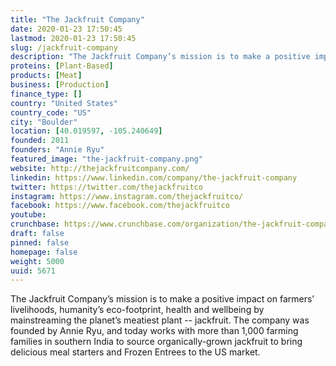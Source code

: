 ```yaml
---
title: "The Jackfruit Company"
date: 2020-01-23 17:50:45
lastmod: 2020-01-23 17:50:45
slug: /jackfruit-company
description: "The Jackfruit Company’s mission is to make a positive impact on farmers’ livelihoods, humanity’s eco-footprint, health and wellbeing by mainstreaming the planet’s meatiest plant -- jackfruit.  The company was founded by Annie Ryu, and today works with more than 1,000 farming families in southern India to source organically-grown jackfruit to bring delicious meal starters and Frozen Entrees to the US market."
proteins: [Plant-Based]
products: [Meat]
business: [Production]
finance_type: []
country: "United States"
country_code: "US"
city: "Boulder"
location: [40.019597, -105.240649]
founded: 2011
founders: "Annie Ryu"
featured_image: "the-jackfruit-company.png"
website: http://thejackfruitcompany.com/
linkedin: https://www.linkedin.com/company/the-jackfruit-company
twitter: https://twitter.com/thejackfruitco
instagram: https://www.instagram.com/thejackfruitco/
facebook: https://www.facebook.com/thejackfruitco
youtube: 
crunchbase: https://www.crunchbase.com/organization/the-jackfruit-company
draft: false
pinned: false
homepage: false
weight: 5000
uuid: 5671
---
```

The Jackfruit Company’s mission is to make a positive impact on farmers’ livelihoods, humanity’s eco-footprint, health and wellbeing by mainstreaming the planet’s meatiest plant -- jackfruit.  The company was founded by Annie Ryu, and today works with more than 1,000 farming families in southern India to source organically-grown jackfruit to bring delicious meal starters and Frozen Entrees to the US market.
